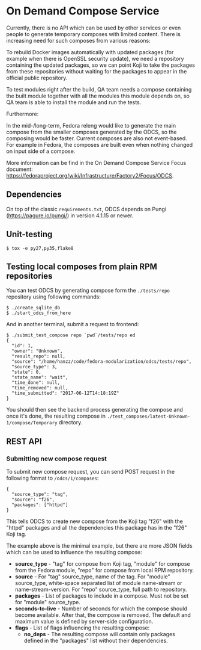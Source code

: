 # On Demand Compose Service

Currently, there is no API which can be used by other services or even people to generate temporary composes with limited content. There is increasing need for such composes from various reasons:

To rebuild Docker images automatically with updated packages (for example when there is OpenSSL security update), we need a repository containing the updated packages, so we can point Koji to take the packages from these repositories without waiting for the packages to appear in the official public repository.


To test modules right after the build, QA team needs a compose containing the built module together with all the modules this module depends on, so QA team is able to install the module and run the tests.
 
Furthermore:

In the mid-/long-term, Fedora releng would like to generate the main compose from the smaller composes generated by the ODCS, so the composing would be faster.
Current composes are also not event-based. For example in Fedora, the composes are built even when nothing changed on input side of a compose.


More information can be find in the On Demand Compose Service Focus document: https://fedoraproject.org/wiki/Infrastructure/Factory2/Focus/ODCS.

## Dependencies

On top of the classic `requirements.txt`, ODCS depends on Pungi (https://pagure.io/pungi/) in version 4.1.15 or newer.

## Unit-testing

```
$ tox -e py27,py35,flake8
```

## Testing local composes from plain RPM repositories

You can test ODCS by generating compose form the `./tests/repo` repository using following commands:

```
$ ./create_sqlite_db
$ ./start_odcs_from_here
```

And in another terminal, submit a request to frontend:

```
$ ./submit_test_compose repo `pwd`/tests/repo ed
{
  "id": 1,
  "owner": "Unknown",
  "result_repo": null,
  "source": "/home/hanzz/code/fedora-modularization/odcs/tests/repo",
  "source_type": 3,
  "state": 0,
  "state_name": "wait",
  "time_done": null,
  "time_removed": null,
  "time_submitted": "2017-06-12T14:18:19Z"
}
```

You should then see the backend process generating the compose and once it's done, the resulting compose in `./test_composes/latest-Unknown-1/compose/Temporary` directory.

## REST API

### Submitting new compose request

To submit new compose request, you can send POST request in the following format to `/odcs/1/composes`:

```
{
  "source_type": "tag",
  "source": "f26",
  "packages": ["httpd"]
}
```

This tells ODCS to create new compose from the Koji tag "f26" with the "httpd" packages and all the dependencies this package has in the "f26" Koji tag.

The example above is the minimal example, but there are more JSON fields which can be used to influence the resulting compose:

- **source_type** - "tag" for compose from Koji tag, "module" for compose from the Fedora module, "repo" for compose from local RPM repository.
- **source** - For "tag" source_type, name of the tag. For "module" source_type, white-space separated list of module name-stream or name-stream-version. For "repo" source_type, full path to repository.
- **packages** - List of packages to include in a compose. Must not be set for "module" source_type.
- **seconds-to-live** - Number of seconds for which the compose should become available. After that, the compose is removed. The default and maximum value is defined by server-side configuration.
- **flags** - List of flags influencing the resulting compose:
    - **no_deps** - The resulting compose will contain only packages defined in the "packages" list without their dependencies.

